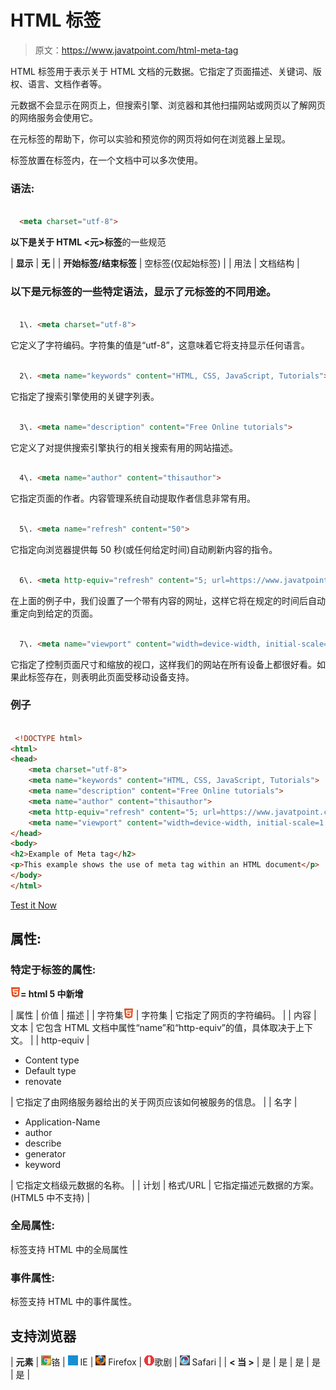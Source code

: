 # HTML 标签

> 原文：<https://www.javatpoint.com/html-meta-tag>

HTML 标签用于表示关于 HTML 文档的元数据。它指定了页面描述、关键词、版权、语言、文档作者等。

元数据不会显示在网页上，但搜索引擎、浏览器和其他扫描网站或网页以了解网页的网络服务会使用它。

在元标签的帮助下，你可以实验和预览你的网页将如何在浏览器上呈现。

标签放置在标签内，在一个文档中可以多次使用。

### 语法:

```html

  <meta charset="utf-8">

```

**以下是关于 HTML <元>标签**的一些规范

| **显示** | **无** |
| **开始标签/结束标签** | 空标签(仅起始标签) |
| 用法 | 文档结构 |

### 以下是元标签的一些特定语法，显示了元标签的不同用途。

```html

  1\. <meta charset="utf-8">

```

它定义了字符编码。字符集的值是“utf-8”，这意味着它将支持显示任何语言。

```html

  2\. <meta name="keywords" content="HTML, CSS, JavaScript, Tutorials">

```

它指定了搜索引擎使用的关键字列表。

```html

  3\. <meta name="description" content="Free Online tutorials">

```

它定义了对提供搜索引擎执行的相关搜索有用的网站描述。

```html

  4\. <meta name="author" content="thisauthor">

```

它指定页面的作者。内容管理系统自动提取作者信息非常有用。

```html

  5\. <meta name="refresh" content="50">

```

它指定向浏览器提供每 50 秒(或任何给定时间)自动刷新内容的指令。

```html

  6\. <meta http-equiv="refresh" content="5; url=https://www.javatpoint.com/html-tags-list">  

```

在上面的例子中，我们设置了一个带有内容的网址，这样它将在规定的时间后自动重定向到给定的页面。

```html

  7\. <meta name="viewport" content="width=device-width, initial-scale=1.0">

```

它指定了控制页面尺寸和缩放的视口，这样我们的网站在所有设备上都很好看。如果此标签存在，则表明此页面受移动设备支持。

### 例子

```html

 <!DOCTYPE html>
<html>
<head>
	<meta charset="utf-8">
	<meta name="keywords" content="HTML, CSS, JavaScript, Tutorials">
	<meta name="description" content="Free Online tutorials">
	<meta name="author" content="thisauthor">
	<meta http-equiv="refresh" content="5; url=https://www.javatpoint.com/html-tags-list"> 
	<meta name="viewport" content="width=device-width, initial-scale=1.0">  
</head>
<body>
<h2>Example of Meta tag</h2>
<p>This example shows the use of meta tag within an HTML document</p>
</body>
</html>

```

[Test it Now](https://www.javatpoint.com/oprweb/test.jsp?filename=htmlmetatag)

## 属性:

### 特定于标签的属性:

**![HTML Tags List](img/0eb4526ba8c721b914998df152a6f4aa.png)= html 5 中新增**

| 属性 | 价值 | 描述 |
| 字符集![HTML Tags List](img/0eb4526ba8c721b914998df152a6f4aa.png) | 字符集 | 它指定了网页的字符编码。 |
| 内容 | 文本 | 它包含 HTML 文档中属性“name”和“http-equiv”的值，具体取决于上下文。 |
| http-equiv | 

*   Content type
*   Default type
*   renovate

 | 它指定了由网络服务器给出的关于网页应该如何被服务的信息。 |
| 名字 | 

*   Application-Name
*   author
*   describe
*   generator
*   keyword

 | 它指定文档级元数据的名称。 |
| 计划 | 格式/URL | 它指定描述元数据的方案。(HTML5 中不支持) |

### 全局属性:

标签支持 HTML 中的全局属性

### 事件属性:

标签支持 HTML 中的事件属性。

## 支持浏览器

| **元素** | ![chrome browser](img/4fbdc93dc2016c5049ed108e7318df19.png)铬 | ![ie browser](img/83dd23df1fe8373fd5bf054b2c1dd88b.png) IE | ![firefox browser](img/4f001fff393888a8a807ed29b28145d1.png) Firefox | ![opera browser](img/6cad4a592cc69a052056a0577b4aac65.png)歌剧 | ![safari browser](img/a0f6a9711a92203c5dc5c127fe9c9fca.png) Safari |
| **< 当 >** | 是 | 是 | 是 | 是 | 是 |